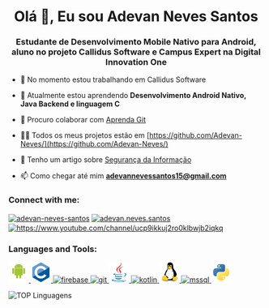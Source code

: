 <h1 align="center">Olá 👋, Eu sou Adevan Neves Santos</h1>
<h3 align="center">Estudante de Desenvolvimento Mobile Nativo para Android, aluno no projeto Callidus Software e Campus Expert na Digital Innovation One</h3>

- 🔭 No momento estou trabalhando em Callidus Software

- 🌱 Atualmente estou aprendendo **Desenvolvimento Android Nativo, Java Backend e linguagem C**

- 👯 Procuro colaborar com [Aprenda Git](https://github.com/aprenda-git/pull-request)

- 👨‍💻 Todos os meus projetos estão em [https://github.com/Adevan-Neves/](https://github.com/Adevan-Neves/)

- 📝 Tenho um artigo sobre [Segurança da Informação ](https://ampllaeditora.com.br/books/2022/02/StemConference.pdf)

- 📫 Como chegar até mim **adevannevessantos15@gmail.com**

<h3 align="left">Connect with me:</h3>
<p align="left">
<a href="https://linkedin.com/in/adevan-neves-santos" target="blank"><img align="center" src="https://raw.githubusercontent.com/rahuldkjain/github-profile-readme-generator/master/src/images/icons/Social/linked-in-alt.svg" alt="adevan-neves-santos" height="30" width="40" /></a>
<a href="https://instagram.com/adevan.neves.santos" target="blank"><img align="center" src="https://raw.githubusercontent.com/rahuldkjain/github-profile-readme-generator/master/src/images/icons/Social/instagram.svg" alt="adevan.neves.santos" height="30" width="40" /></a>
<a href="https://www.youtube.com/channel/UCp9IKkuj2RO0KLbWJB2iQkQ" target="blank"><img align="center" src="https://raw.githubusercontent.com/rahuldkjain/github-profile-readme-generator/master/src/images/icons/Social/youtube.svg" alt="https://www.youtube.com/channel/ucp9ikkuj2ro0klbwjb2iqkq" height="30" width="40" /></a>
</p>

<h3 align="left">Languages and Tools:</h3>
<p align="left"> <a href="https://developer.android.com" target="_blank" rel="noreferrer"> <img src="https://raw.githubusercontent.com/devicons/devicon/master/icons/android/android-original-wordmark.svg" alt="android" width="40" height="40"/> </a> <a href="https://www.cprogramming.com/" target="_blank" rel="noreferrer"> <img src="https://raw.githubusercontent.com/devicons/devicon/master/icons/c/c-original.svg" alt="c" width="40" height="40"/> </a> <a href="https://firebase.google.com/" target="_blank" rel="noreferrer"> <img src="https://www.vectorlogo.zone/logos/firebase/firebase-icon.svg" alt="firebase" width="40" height="40"/> </a> <a href="https://git-scm.com/" target="_blank" rel="noreferrer"> <img src="https://www.vectorlogo.zone/logos/git-scm/git-scm-icon.svg" alt="git" width="40" height="40"/> </a> <a href="https://www.java.com" target="_blank" rel="noreferrer"> <img src="https://raw.githubusercontent.com/devicons/devicon/master/icons/java/java-original.svg" alt="java" width="40" height="40"/> </a> <a href="https://kotlinlang.org" target="_blank" rel="noreferrer"> <img src="https://www.vectorlogo.zone/logos/kotlinlang/kotlinlang-icon.svg" alt="kotlin" width="40" height="40"/> </a> <a href="https://www.linux.org/" target="_blank" rel="noreferrer"> <img src="https://raw.githubusercontent.com/devicons/devicon/master/icons/linux/linux-original.svg" alt="linux" width="40" height="40"/> </a> <a href="https://www.microsoft.com/en-us/sql-server" target="_blank" rel="noreferrer"> <img src="https://www.svgrepo.com/show/303229/microsoft-sql-server-logo.svg" alt="mssql" width="40" height="40"/> </a> <a href="https://www.python.org" target="_blank" rel="noreferrer"> <img src="https://raw.githubusercontent.com/devicons/devicon/master/icons/python/python-original.svg" alt="python" width="40" height="40"/> </a> 

![TOP Linguagens](https://github-readme-stats.vercel.app/api/top-langs/?username=adevan-neves-santos&layout=compact&theme=dracula)  
